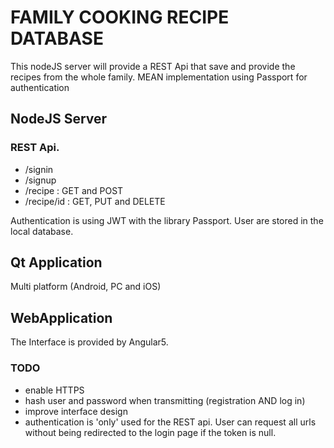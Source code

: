 # FAMILY COOKING RECIPE DATABASE

This nodeJS server will provide a REST Api that save and provide the recipes from the whole family.
MEAN implementation using Passport for authentication

## NodeJS Server

### REST Api.

- /signin
- /signup
- /recipe : GET and POST
- /recipe/id : GET, PUT and DELETE

Authentication is using JWT with the library Passport. User are stored in the local database.

## Qt Application 

Multi platform (Android, PC and iOS)

## WebApplication

The Interface is provided by Angular5. 

### TODO
- enable HTTPS
- hash user and password when transmitting (registration AND log in)
- improve interface design
- authentication is 'only' used for the REST api. User can request all urls without being redirected to the login page if the token is null.
 
